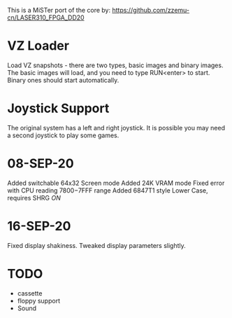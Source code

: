 
This is a MiSTer port of the core by:
https://github.com/zzemu-cn/LASER310_FPGA_DD20


# VZ Loader

Load VZ snapshots - there are two types, basic images and binary images. The basic images will load, and you need to type RUN&lt;enter&gt; to start. Binary ones should start automatically.

# Joystick Support

The original system has a left and right joystick. It is possible you may need a second joystick to play some games.


# 08-SEP-20

Added switchable 64x32 Screen mode
Added 24K VRAM mode
Fixed error with CPU reading $7800-$7FFF range
Added 6847T1 style Lower Case, requires SHRG *ON*

# 16-SEP-20

Fixed display shakiness.
Tweaked display parameters slightly.

# TODO

* cassette 
* floppy support
* Sound
